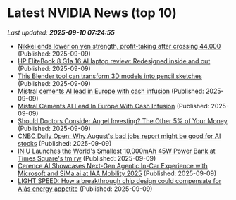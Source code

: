 # Latest NVIDIA News (top 10)
_Last updated: **2025-09-10 07:24:55**_

- [Nikkei ends lower on yen strength, profit-taking after crossing 44,000](https://economictimes.indiatimes.com/markets/stocks/news/nikkei-ends-lower-on-yen-strength-profit-taking-after-crossing-44000/articleshow/123780943.cms) (Published: 2025-09-09)
- [HP EliteBook 8 G1a 16 AI laptop review: Redesigned inside and out](https://www.notebookcheck.net/HP-EliteBook-8-G1a-16-AI-laptop-review-Redesigned-inside-and-out.1103659.0.html) (Published: 2025-09-09)
- [This Blender tool can transform 3D models into pencil sketches](https://www.creativebloq.com/3d/this-blender-tool-can-transform-3d-models-into-pencil-sketches) (Published: 2025-09-09)
- [Mistral cements AI lead in Europe with cash infusion](https://www.digitaljournal.com/world/mistral-cements-ai-lead-in-europe-with-cash-infusion/article) (Published: 2025-09-09)
- [Mistral Cements AI Lead In Europe With Cash Infusion](https://www.ibtimes.com/mistral-cements-ai-lead-europe-cash-infusion-3782885) (Published: 2025-09-09)
- [Should Doctors Consider Angel Investing? The Other 5% of Your Money](https://www.whitecoatinvestor.com/angel-investing/) (Published: 2025-09-09)
- [CNBC Daily Open: Why August's bad jobs report might be good for AI stocks](https://www.cnbc.com/2025/09/09/cnbc-daily-open-why-augusts-bad-jobs-report-might-be-good-for-ai-stocks.html) (Published: 2025-09-09)
- [INIU Launches the World's Smallest 10,000mAh 45W Power Bank at Times Square's tm:rw](https://www.androidheadlines.com/2025/09/iniu-launches-the-worlds-smallest-10000mah-45w-power-bank-at-times-squares-tmrw.html) (Published: 2025-09-09)
- [Cerence AI Showcases Next-Gen Agentic In-Car Experience with Microsoft and SiMa.ai at IAA Mobility 2025](https://www.globenewswire.com/news-release/2025/09/09/3146577/0/en/Cerence-AI-Showcases-Next-Gen-Agentic-In-Car-Experience-with-Microsoft-and-SiMa-ai-at-IAA-Mobility-2025.html) (Published: 2025-09-09)
- [LIGHT SPEED: How a breakthrough chip design could compensate for AIâs energy appetite](https://www.naturalnews.com/2025-09-09-breakthrough-chip-design-redefine-ais-energy-appetite.html) (Published: 2025-09-09)
